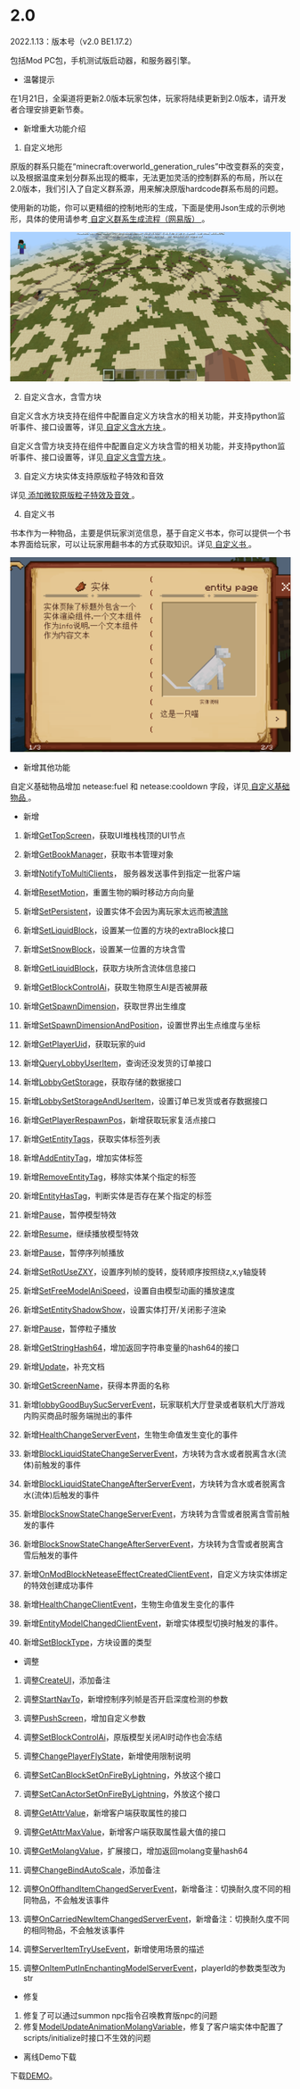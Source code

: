 # 2.0

2022.1.13：版本号（v2.0 BE1.17.2）

包括Mod PC包，手机测试版启动器，和服务器引擎。

- 温馨提示

在1月21日，全渠道将更新2.0版本玩家包体，玩家将陆续更新到2.0版本，请开发者合理安排更新节奏。

- 新增重大功能介绍

1. 自定义地形

原版的群系只能在“minecraft:overworld_generation_rules”中改变群系的突变，以及根据温度来划分群系出现的概率，无法更加灵活的控制群系的布局，所以在2.0版本，我们引入了自定义群系源，用来解决原版hardcode群系布局的问题。

使用新的功能，你可以更精细的控制地形的生成，下面是使用Json生成的示例地形，具体的使用请参考<a href="../../../mcguide/20-玩法开发/15-自定义游戏内容/4-自定义维度/2-群系地貌.html#7.自定义群系生成流程（网易版）" rel="noopenner"> 自定义群系生成流程（网易版） </a>。

![image-20211220211830475](../picture/image-20211220211830475.png)

2. 自定义含水，含雪方块

自定义含水方块支持在组件中配置自定义方块含水的相关功能，并支持python监听事件、接口设置等，详见<a href="../../../mcguide/20-玩法开发/15-自定义游戏内容/2-自定义方块/3-特殊方块/7-自定义含水方块.html" rel="noopenner"> 自定义含水方块 </a>。

自定义含雪方块支持在组件中配置自定义方块含雪的相关功能，并支持python监听事件、接口设置等，详见<a href="../../../mcguide/20-玩法开发/15-自定义游戏内容/2-自定义方块/3-特殊方块/9-自定义含雪方块.html" rel="noopenner"> 自定义含雪方块 </a>。

3. 自定义方块实体支持原版粒子特效和音效

详见<a href="../../../mcguide/20-玩法开发/15-自定义游戏内容/2-自定义方块/4.1-自定义方块实体外观.html#添加微软原版粒子特效及音效" rel="noopenner"> 添加微软原版粒子特效及音效 </a>。

4. 自定义书

书本作为一种物品，主要是供玩家浏览信息，基于自定义书本，你可以提供一个书本界面给玩家，可以让玩家用翻书本的方式获取知识。详见<a href="../../../mcguide/20-玩法开发/15-自定义游戏内容/5-自定义书本/01-自定义基础书本.html" rel="noopenner"> 自定义书 </a>。

![image-20220104105922105](../picture/image-20220104105922105.png)


- 新增其他功能

自定义基础物品增加 netease:fuel 和 netease:cooldown 字段，详见<a href="../../../mcguide/20-玩法开发/15-自定义游戏内容/1-自定义物品/1-自定义基础物品.html" rel="noopenner"> 自定义基础物品 </a>。

- 新增

1. 新增[GetTopScreen](../接口/自定义UI/通用.md#gettopscreen)，获取UI堆栈栈顶的UI节点<!--by mayexing-->

1. 新增[GetBookManager](../接口/自定义UI/自定义书本.md#getbookmanager)，获取书本管理对象<!--by myx-->

1. 新增[NotifyToMultiClients](../接口/通用/事件.md#notifytomulticlients)， 服务器发送事件到指定一批客户端<!--by xltang-->

1. 新增[ResetMotion](../接口/实体/行为.md#resetmotion)，重置生物的瞬时移动方向向量<!--by xujiarong02-->

1. 新增[SetPersistent](../接口/实体/属性.md#setpersistent)，设置实体不会因为离玩家太远而被[清除](https://minecraft.fandom.com/zh/wiki/%E7%94%9F%E6%88%90#.E5.9F.BA.E5.B2.A9.E7.89.88_2)<!--by czh-->

1. 新增[SetLiquidBlock](../接口/世界/方块管理.md#setliquidblock)，设置某一位置的方块的extraBlock接口<!--by guanmingyu-->

1. 新增[SetSnowBlock](../接口/世界/方块管理.md#setsnowblock)，设置某一位置的方块含雪<!--by guanmingyu-->

1. 新增[GetLiquidBlock](../接口/世界/方块管理.md#getliquidblock)，获取方块所含流体信息接口<!--by guanmingyu-->

1. 新增[GetBlockControlAi](../接口/实体/行为.md#getblockcontrolai)，获取生物原生AI是否被屏蔽<!--by czh-->

1. 新增[GetSpawnDimension](../接口/世界/地图.md#getspawndimension)，获取世界出生维度<!--by czh-->

1. 新增[SetSpawnDimensionAndPosition](../接口/世界/地图.md#setspawndimensionandposition)，设置世界出生点维度与坐标<!--by czh-->

1. 新增[GetPlayerUid](../接口/联机大厅.md#getplayeruid)，获取玩家的uid<!--by czh-->

1. 新增[QueryLobbyUserItem](../接口/联机大厅.md#querylobbyuseritem)，查询还没发货的订单接口<!--by gmy-->

1. 新增[LobbyGetStorage](../接口/联机大厅.md#lobbygetstorage)，获取存储的数据接口<!--by gmy-->

1. 新增[LobbySetStorageAndUserItem](../接口/联机大厅.md#lobbysetstorageanduseritem)，设置订单已发货或者存数据接口<!--by gmy-->

1. 新增[GetPlayerRespawnPos](../接口/玩家/行为.md#getplayerrespawnpos)，新增获取玩家复活点接口<!--by guanmingyu-->

1. 新增[GetEntityTags](../接口/实体/标签.md#getentitytags)，获取实体标签列表<!--by gzhuabo-->

1. 新增[AddEntityTag](../接口/实体/标签.md#addentitytag)，增加实体标签<!--by gzhuabo-->

1. 新增[RemoveEntityTag](../接口/实体/标签.md#removeentitytag)，移除实体某个指定的标签<!--by gzhuabo-->

1. 新增[EntityHasTag](../接口/实体/标签.md#entityhastag)，判断实体是否存在某个指定的标签<!--by gzhuabo-->

1. 新增[Pause](../接口/特效/模型特效.md#pause)，暂停模型特效<!--by czh-->

1. 新增[Resume](../接口/特效/模型特效.md#resume)，继续播放模型特效<!--by czh-->

1. 新增[Pause](../接口/特效/序列帧.md#pause)，暂停序列帧播放<!--by czh-->

1. 新增[SetRotUseZXY](../接口/特效/序列帧.md#setrotusezxy)，设置序列帧的旋转，旋转顺序按照绕z,x,y轴旋转<!--by xujiarong-->

1. 新增[SetFreeModelAniSpeed](../接口/模型.md#setfreemodelanispeed)，设置自由模型动画的播放速度<!--by xusifan-->

1. 新增[SetEntityShadowShow](../接口/模型.md#setentityshadowshow)，设置实体打开/关闭影子渲染<!--by guanmingyu-->

1. 新增[Pause](../接口/特效/粒子.md#pause)，暂停粒子播放<!--by czh-->

1. 新增[GetStringHash64](../接口/实体/molang.md#getstringhash64)，增加返回字符串变量的hash64的接口<!--by guanmingyu-->

1. 新增[Update](../接口/自定义UI/UI界面.md#update)，补充文档<!--by mayexing-->

1. 新增[GetScreenName](../接口/自定义UI/UI界面.md#getscreenname)，获得本界面的名称<!--by mayexing-->

1. 新增[lobbyGoodBuySucServerEvent](../事件/联机大厅.md#lobbygoodbuysucserverevent)，玩家联机大厅登录或者联机大厅游戏内购买商品时服务端抛出的事件<!--by guanmingyu-->

1. 新增[HealthChangeServerEvent](../事件/实体.md#healthchangeserverevent)，生物生命值发生变化的事件<!--by czh-->

1. 新增[BlockLiquidStateChangeServerEvent](../事件/方块.md#blockliquidstatechangeserverevent)，方块转为含水或者脱离含水(流体)前触发的事件<!--by guanmingyu-->

1. 新增[BlockLiquidStateChangeAfterServerEvent](../事件/方块.md#blockliquidstatechangeafterserverevent)，方块转为含水或者脱离含水(流体)后触发的事件<!--by guanmingyu-->

1. 新增[BlockSnowStateChangeServerEvent](../事件/方块.md#blocksnowstatechangeserverevent)，方块转为含雪或者脱离含雪前触发的事件<!--by guanmingyu-->

1. 新增[BlockSnowStateChangeAfterServerEvent](../事件/方块.md#blocksnowstatechangeafterserverevent)，方块转为含雪或者脱离含雪后触发的事件<!--by guanmingyu-->

1. 新增[OnModBlockNeteaseEffectCreatedClientEvent](../事件/方块.md#onmodblockneteaseeffectcreatedclientevent)，自定义方块实体绑定的特效创建成功事件<!--by xujiarong02-->

1. 新增[HealthChangeClientEvent](../事件/实体.md#healthchangeclientevent)，生物生命值发生变化的事件<!--by czh-->

1. 新增[EntityModelChangedClientEvent](../事件/实体.md#entitymodelchangedclientevent)，新增实体模型切换时触发的事件。<!--by guanmingyu-->

1. 新增[SetBlockType](../枚举值/SetBlockType.md)，方块设置的类型<!--by guanmingyu-->

- 调整

1. 调整[CreateUI](../接口/自定义UI/通用.md#createui)，添加备注<!--by mayexing-->

1. 调整[StartNavTo](../接口/玩家/导航.md#startnavto)，新增控制序列帧是否开启深度检测的参数<!--by czh-->

1. 调整[PushScreen](../接口/自定义UI/通用.md#pushscreen)，增加自定义参数<!--by mayexing-->

1. 调整[SetBlockControlAi](../接口/实体/行为.md#setblockcontrolai)，原版模型关闭AI时动作也会冻结<!--by czh-->

1. 调整[ChangePlayerFlyState](../接口/玩家/行为.md#changeplayerflystate)，新增使用限制说明<!--by guanmingyu-->

1. 调整[SetCanBlockSetOnFireByLightning](../接口/世界/游戏规则.md#setcanblocksetonfirebylightning)，外放这个接口<!--by guanmingyu-->

1. 调整[SetCanActorSetOnFireByLightning](../接口/世界/游戏规则.md#setcanactorsetonfirebylightning)，外放这个接口<!--by guanmingyu-->

1. 调整[GetAttrValue](../接口/实体/属性.md#getattrvalue)，新增客户端获取属性的接口<!--by guanmingyu-->

1. 调整[GetAttrMaxValue](../接口/实体/属性.md#getattrmaxvalue)，新增客户端获取属性最大值的接口<!--by guanmingyu-->

1. 调整[GetMolangValue](../接口/实体/molang.md#getmolangvalue)，扩展接口，增加返回molang变量hash64<!--by guanmingyu-->

1. 调整[ChangeBindAutoScale](../接口/自定义UI/UI界面.md#changebindautoscale)，添加备注<!--by mayexing-->

1. 调整[OnOffhandItemChangedServerEvent](../事件/物品.md#onoffhanditemchangedserverevent)，新增备注：切换耐久度不同的相同物品，不会触发该事件<!--by guanmingyu-->

1. 调整[OnCarriedNewItemChangedServerEvent](../事件/物品.md#oncarriednewitemchangedserverevent)，新增备注：切换耐久度不同的相同物品，不会触发该事件<!--by guanmingyu-->

1. 调整[ServerItemTryUseEvent](../事件/物品.md#serveritemtryuseevent)，新增使用场景的描述<!--by guanmingyu-->

1. 调整[OnItemPutInEnchantingModelServerEvent](../事件/物品.md#onitemputinenchantingmodelserverevent)，playerId的参数类型改为str<!--by xujiarong02-->

- 修复

1. 修复了可以通过summon npc指令召唤教育版npc的问题
1. 修复[ModelUpdateAnimationMolangVariable](../接口/虚拟世界/模型.md#modelupdateanimationmolangvariable)，修复了客户端实体中配置了scripts/initialize时接口不生效的问题<!--by czh-->

- 离线Demo下载

下载[DEMO](https://g79.gdl.netease.com/2.0DemoV4.zip)。

